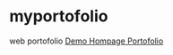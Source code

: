 # myportofolio
web portofolio [Demo Hompage Portofolio]([https://expressjs.com/](https://o-dik90.github.io/myportofolio)) 
